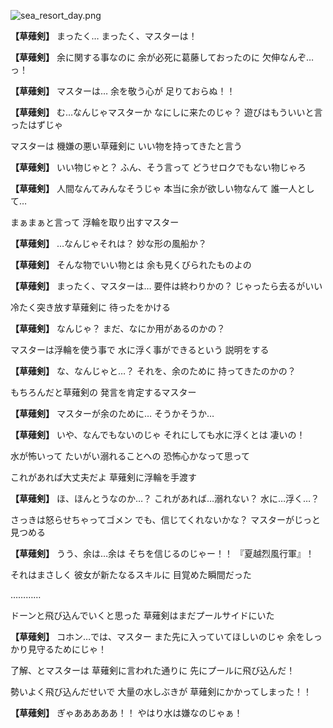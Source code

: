 
![sea_resort_day.png](../images/backgrounds/sea_resort_day.png)

**【草薙剣】**
まったく…
まったく、マスターは！

**【草薙剣】**
余に関する事なのに
余が必死に葛藤しておったのに
欠伸なんぞ…っ！

**【草薙剣】**
マスターは…
余を敬う心が
足りておらぬ！！

**【草薙剣】**
む…なんじゃマスターか
なにしに来たのじゃ？
遊びはもういいと言ったはずじゃ

マスターは
機嫌の悪い草薙剣に
いい物を持ってきたと言う

**【草薙剣】**
いい物じゃと？
ふん、そう言って
どうせロクでもない物じゃろ

**【草薙剣】**
人間なんてみんなそうじゃ
本当に余が欲しい物なんて
誰一人として…

まぁまぁと言って
浮輪を取り出すマスター

**【草薙剣】**
…なんじゃそれは？
妙な形の風船か？

**【草薙剣】**
そんな物でいい物とは
余も見くびられたものよの

**【草薙剣】**
まったく、マスターは…
要件は終わりかの？
じゃったら去るがいい

冷たく突き放す草薙剣に
待ったをかける

**【草薙剣】**
なんじゃ？
まだ、なにか用があるのかの？

マスターは浮輪を使う事で
水に浮く事ができるという
説明をする

**【草薙剣】**
な、なんじゃと…？
それを、余のために
持ってきたのかの？

もちろんだと草薙剣の
発言を肯定するマスター

**【草薙剣】**
マスターが余のために…
そうかそうか…

**【草薙剣】**
いや、なんでもないのじゃ
それにしても水に浮くとは
凄いの！

水が怖いって
たいがい溺れることへの
恐怖心かなって思って

これがあれば大丈夫だよ
草薙剣に浮輪を手渡す

**【草薙剣】**
ほ、ほんとうなのか…？
これがあれば…溺れない？
水に…浮く…？

さっきは怒らせちゃってゴメン
でも、信じてくれないかな？
マスターがじっと見つめる

**【草薙剣】**
うう、余は…余は
そちを信じるのじゃー！！
『夏越烈風行軍』！

それはまさしく
彼女が新たなるスキルに
目覚めた瞬間だった

…………

ドーンと飛び込んでいくと思った
草薙剣はまだプールサイドにいた

**【草薙剣】**
コホン…では、マスター
また先に入っていてほしいのじゃ
余をしっかり見守るためにじゃ！

了解、とマスターは
草薙剣に言われた通りに
先にプールに飛び込んだ！

勢いよく飛び込んだせいで
大量の水しぶきが
草薙剣にかかってしまった！！

**【草薙剣】**
ぎゃあああああ！！
やはり水は嫌なのじゃぁ！
